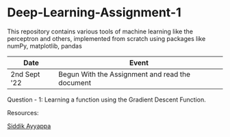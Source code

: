# Deep-Learning-Assignment-1
This repository contains various tools of machine learning like the perceptron and others, implemented from scratch using packages like numPy, matplotlib, pandas

Date | Event
--- | ---
2nd Sept '22 | Begun With the Assignment and read the document


Question - 1: 
Learning a function using the Gradient Descent Function.

Resources: 

[Siddik Ayyappa](https://www.sites.google.com/view/siddikayyappa)